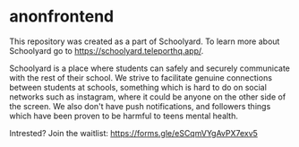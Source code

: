 # anonfrontend

This repository was created as a part of Schoolyard. To learn more about Schoolyard go to https://schoolyard.teleporthq.app/. 

Schoolyard is a place where students can safely and securely communicate with the rest of their school. We strive to facilitate genuine connections between students at schools, something which is hard to do on social networks such as instagram, where it could be anyone on the other side of the screen. We also don't have push notifications, and followers things which have been proven to be harmful to teens mental health.

Intrested?
Join the waitlist: https://forms.gle/eSCqmVYgAvPX7exv5
